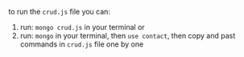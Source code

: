 to run the `crud.js` file you can: 
1) run:  `mongo crud.js` in your terminal
or
2) run: `mongo` in your terminal, then `use contact`, then copy and past commands in `crud.js` file one by one
